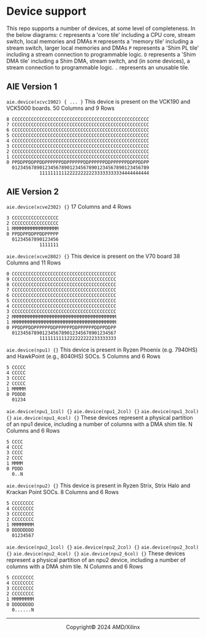 # Device support

This repo supports a number of devices, at some level of completeness.
In the below diagrams:
```C``` represents a 'core tile' including a CPU core, stream switch, local memories and DMAs
```M``` represents a 'memory tile' including a stream switch, larger local memories and DMAs
```P``` represents a 'Shim PL tile' including a stream connection to programmable logic.
```D``` represents a 'Shim DMA tile' including a Shim DMA, stream switch, and (in some devices), a stream connection to programmable logic.
```.``` represents an unusable tile.

## AIE Version 1

```aie.device(xcvc1902) { ... }```
This device is present on the VCK190 and VCK5000 boards.
50 Columns and 9 Rows
```
8 CCCCCCCCCCCCCCCCCCCCCCCCCCCCCCCCCCCCCCCCCCCCCCCCCC
7 CCCCCCCCCCCCCCCCCCCCCCCCCCCCCCCCCCCCCCCCCCCCCCCCCC
6 CCCCCCCCCCCCCCCCCCCCCCCCCCCCCCCCCCCCCCCCCCCCCCCCCC
5 CCCCCCCCCCCCCCCCCCCCCCCCCCCCCCCCCCCCCCCCCCCCCCCCCC
4 CCCCCCCCCCCCCCCCCCCCCCCCCCCCCCCCCCCCCCCCCCCCCCCCCC
3 CCCCCCCCCCCCCCCCCCCCCCCCCCCCCCCCCCCCCCCCCCCCCCCCCC
2 CCCCCCCCCCCCCCCCCCCCCCCCCCCCCCCCCCCCCCCCCCCCCCCCCC
1 CCCCCCCCCCCCCCCCCCCCCCCCCCCCCCCCCCCCCCCCCCCCCCCCCC
0 PPDDPPDDPPDDPPPPPPDDPPPPPPDDPPPPPPDDPPPPPPDDPPDDPP
  01234567890123456789012345678901234567890123456789
            1111111111222222222233333333334444444444
```

## AIE Version 2

```aie.device(xcve2302) {}```
17 Columns and 4 Rows
```
3 CCCCCCCCCCCCCCCCC
2 CCCCCCCCCCCCCCCCC
1 MMMMMMMMMMMMMMMMM
0 PPDDPPDDPPDDPPPPP
  01234567890123456
            1111111
```

```aie.device(xcve2802) {}```
This device is present on the V70 board
38 Columns and 11 Rows
```
0 CCCCCCCCCCCCCCCCCCCCCCCCCCCCCCCCCCCCCC
9 CCCCCCCCCCCCCCCCCCCCCCCCCCCCCCCCCCCCCC
8 CCCCCCCCCCCCCCCCCCCCCCCCCCCCCCCCCCCCCC
7 CCCCCCCCCCCCCCCCCCCCCCCCCCCCCCCCCCCCCC
6 CCCCCCCCCCCCCCCCCCCCCCCCCCCCCCCCCCCCCC
5 CCCCCCCCCCCCCCCCCCCCCCCCCCCCCCCCCCCCCC
4 CCCCCCCCCCCCCCCCCCCCCCCCCCCCCCCCCCCCCC
3 CCCCCCCCCCCCCCCCCCCCCCCCCCCCCCCCCCCCCC
2 MMMMMMMMMMMMMMMMMMMMMMMMMMMMMMMMMMMMMM
1 MMMMMMMMMMMMMMMMMMMMMMMMMMMMMMMMMMMMMM
0 PPDDPPDDPPPPPPDDPPPPPPDDPPPPPPDDPPDDPP
  01234567890123456789012345678901234567
            1111111111222222222233333333
```

```aie.device(npu1) {}```
This device is present in Ryzen Phoenix (e.g. 7940HS) and HawkPoint (e.g., 8040HS) SOCs.
5 Columns and 6 Rows
```
5 CCCCC
4 CCCCC
3 CCCCC
2 CCCCC
1 MMMMM
0 PDDDD
  01234
```

```aie.device(npu1_1col) {}```
```aie.device(npu1_2col) {}```
```aie.device(npu1_3col) {}```
```aie.device(npu1_4col) {}```
These devices represent a physical partition of an npu1 device, including a number of columns with a DMA shim tile.
N Columns and 6 Rows
```
5 CCCC
4 CCCC
3 CCCC
2 CCCC
1 MMMM
0 PDDD
  0..N
```

```aie.device(npu2) {}```
This device is present in Ryzen Strix, Strix Halo and Krackan Point SOCs.
8 Columns and 6 Rows
```
5 CCCCCCCC
4 CCCCCCCC
3 CCCCCCCC
2 CCCCCCCC
1 MMMMMMMM
0 DDDDDDDD
  01234567
```

```aie.device(npu2_1col) {}```
```aie.device(npu2_2col) {}```
```aie.device(npu2_3col) {}```
```aie.device(npu2_4col) {}```
```aie.device(npu2_6col) {}```
These devices represent a physical partition of an npu2 device, including a number of columns with a DMA shim tile.
N Columns and 6 Rows
```
5 CCCCCCCC
4 CCCCCCCC
3 CCCCCCCC
2 CCCCCCCC
1 MMMMMMMM
0 DDDDDDDD
  0......N
```

-----

<p align="center">Copyright&copy; 2024 AMD/Xilinx</p>
